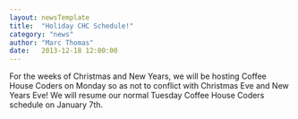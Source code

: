 ```yaml
---
layout: newsTemplate
title:  "Holiday CHC Schedule!"
category: "news"
author: "Marc Thomas"
date:   2013-12-18 12:00:00
---
```


For the weeks of Christmas and New Years, we will be hosting Coffee House Coders on Monday so as not to conflict with Christmas Eve and New Years Eve! We will resume our normal Tuesday Coffee House Coders schedule on January 7th. 
